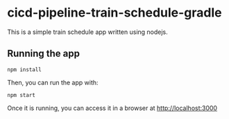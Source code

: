 # cicd-pipeline-train-schedule-gradle

This is a simple train schedule app written using nodejs.

## Running the app

    npm install

Then, you can run the app with:

    npm start

Once it is running, you can access it in a browser at [http://localhost:3000](http://localhost:3000)